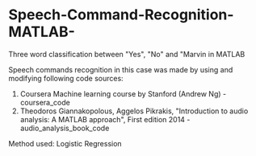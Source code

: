 # Speech-Command-Recognition-MATLAB-


Three word classification between "Yes", "No" and "Marvin in MATLAB

Speech commands recognition in this case was made by using and modifying following code sources:
  1. Coursera Machine learning course by Stanford (Andrew Ng) - coursera_code
  2. Theodoros Giannakopolous, Aggelos Pikrakis, "Introduction to audio analysis: A MATLAB approach", First edition 2014 - audio_analysis_book_code
  
  Method used: Logistic Regression
